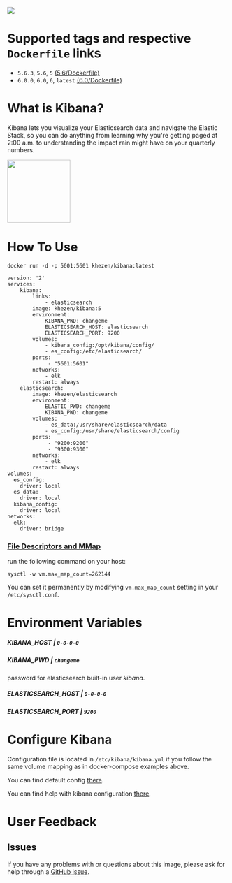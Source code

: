 [![](https://images.microbadger.com/badges/image/khezen/kibana.svg)](https://hub.docker.com/r/khezen/kibana/)
# Supported tags and respective `Dockerfile` links

* `5.6.3`, `5.6`, `5` [(5.6/Dockerfile)](https://github.com/Khezen/docker-kibana/blob/5.6/Dockerfile)
* `6.0.0`, `6.0`, `6`, `latest` [(6.0/Dockerfile)](https://github.com/Khezen/docker-kibana/blob/6.0/Dockerfile)

# What is Kibana?
Kibana lets you visualize your Elasticsearch data and navigate the Elastic Stack, so you can do anything from learning why you're getting paged at 2:00 a.m. to understanding the impact rain might have on your quarterly numbers.

[<img src="https://static-www.elastic.co/fr/assets/blt282ae2420e32fc38/icon-kibana-bb.svg?q=802" width="144" height="144">](https://www.elastic.co/fr/products/kibana)

# How To Use

```
docker run -d -p 5601:5601 khezen/kibana:latest   
```

```
version: '2'
services:
    kibana:
        links:
            - elasticsearch
        image: khezen/kibana:5
        environment:
            KIBANA_PWD: changeme
            ELASTICSEARCH_HOST: elasticsearch
            ELASTICSEARCH_PORT: 9200
        volumes:
            - kibana_config:/opt/kibana/config/
            - es_config:/etc/elasticsearch/
        ports:
             - "5601:5601"
        networks:
            - elk
        restart: always
    elasticsearch:
        image: khezen/elasticsearch
        environment:
            ELASTIC_PWD: changeme
            KIBANA_PWD: changeme
        volumes:
            - es_data:/usr/share/elasticsearch/data
            - es_config:/usr/share/elasticsearch/config
        ports:
             - "9200:9200"
             - "9300:9300"
        networks:
            - elk
        restart: always
volumes:
  es_config:
    driver: local
  es_data:
    driver: local
  kibana_config:
    driver: local
networks:
  elk:
    driver: bridge
```

### [File Descriptors and MMap](https://www.elastic.co/guide/en/elasticsearch/guide/current/_file_descriptors_and_mmap.html)

run the following command on your host:
```
sysctl -w vm.max_map_count=262144
```
You can set it permanently by modifying `vm.max_map_count` setting in your `/etc/sysctl.conf`.
# Environment Variables

##### KIBANA_HOST | `0-0-0-0`
##### KIBANA_PWD | `changeme`
password for elasticsearch built-in user *kibana*.

##### ELASTICSEARCH_HOST | `0-0-0-0`
##### ELASTICSEARCH_PORT | `9200`

# Configure Kibana

Configuration file is located in `/etc/kibana/kibana.yml` if you follow the same volume mapping as in docker-compose examples above.

You can find default config [there](https://github.com/Khezen/docker-kibana/blob/master/config/default.yml).

You can find help with kibana configuration [there](https://www.elastic.co/guide/en/kibana/current/settings.html).

# User Feedback
## Issues
If you have any problems with or questions about this image, please ask for help through a [GitHub issue](https://github.com/Khezen/docker-kibana/issues).
